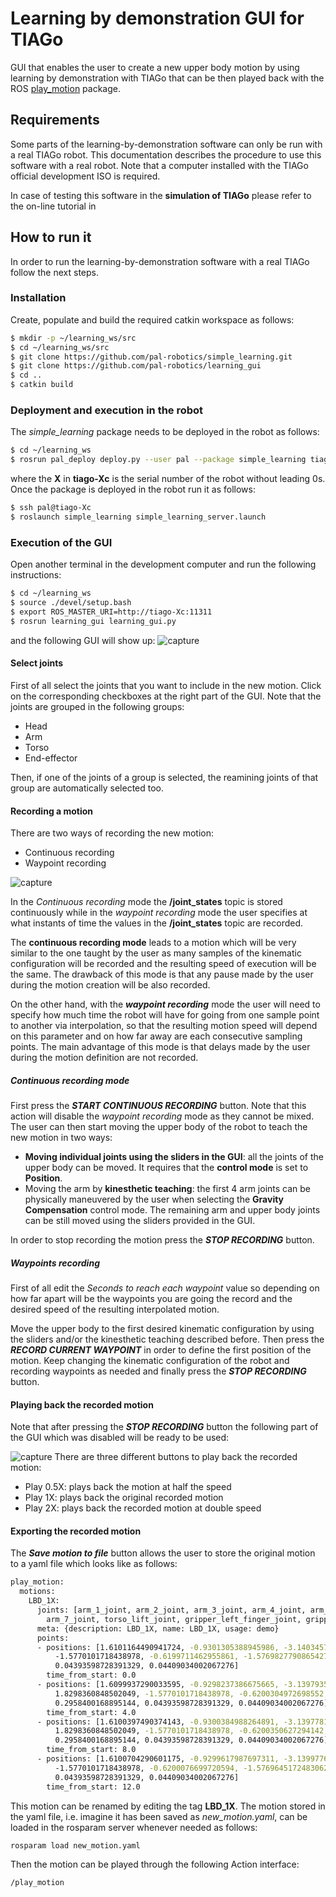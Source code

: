 # Learning by demonstration GUI for TIAGo

GUI that enables the user to create a new upper body motion by using learning by demonstration with TIAGo that can be then played back with the ROS [play_motion](http://wiki.ros.org/play_motion) package.

## Requirements
Some parts of the learning-by-demonstration software can only be run with a real TIAGo robot. This documentation describes the procedure to use this software with a real robot. Note that a computer installed with the TIAGo official development ISO is required.

In case of testing this software in the **simulation of TIAGo** please refer to the on-line tutorial in 

## How to run it
In order to run the learning-by-demonstration software with a real TIAGo follow the next steps. 

### Installation
Create, populate and build the required catkin workspace as follows:
```sh
$ mkdir -p ~/learning_ws/src
$ cd ~/learning_ws/src
$ git clone https://github.com/pal-robotics/simple_learning.git
$ git clone https://github.com/pal-robotics/learning_gui
$ cd ..
$ catkin build
```
### Deployment and execution in the robot

The *simple_learning* package needs to be deployed in the robot as follows:

```sh
$ cd ~/learning_ws
$ rosrun pal_deploy deploy.py --user pal --package simple_learning tiago-Xc
```
where the **X** in **tiago-Xc** is the serial number of the robot without leading 0s.
Once the package is deployed in the robot run it as follows:
```sh
$ ssh pal@tiago-Xc
$ roslaunch simple_learning simple_learning_server.launch
```
### Execution of the GUI
Open another terminal in the development computer and run the following instructions:
```sh
$ cd ~/learning_ws
$ source ./devel/setup.bash
$ export ROS_MASTER_URI=http://tiago-Xc:11311
$ rosrun learning_gui learning_gui.py
```
and the following GUI will show up:
![capture](learning_gui_gripper.png)

#### Select joints

First of all select the joints that you want to include in the new motion. Click on the corresponding checkboxes at the right part of the GUI. Note that the joints are grouped in the following groups:
* Head 
* Arm
* Torso
* End-effector

Then, if one of the joints of a group is selected, the reamining joints of that group are automatically selected too.

#### Recording a motion

There are two ways of recording the new motion:
* Continuous recording
* Waypoint recording

![capture](recording_modes.jpg)

In the _Continuous recording_ mode the **/joint_states** topic is stored continuously while in the _waypoint recording_ mode the user specifies at what instants of time the values in the **/joint_states** topic are recorded. 

The **continuous recording mode** leads to a motion which will be very similar to the one taught by the user as many samples of the kinematic configuration will be recorded and the resulting speed of execution will be the same. The drawback of this mode is that any pause made by the user during the motion creation will be also recorded.

On the other hand, with the ***waypoint recording*** mode the user will need to specify how much time the robot will have for going from one sample point to another via interpolation, so that the resulting motion speed will depend on this parameter and on how far away are each consecutive sampling points. The main advantage of this mode is that delays made by the user during the motion definition are not recorded.

##### Continuous recording mode
First press the ***START CONTINUOUS RECORDING*** button. Note that this action will disable the _waypoint recording_ mode as they cannot be mixed. 
The user can then start moving the upper body of the robot to teach the new motion in two ways:
* **Moving individual joints using the sliders in the GUI**: all the joints of the upper body can be moved. It requires that the **control mode** is set to **Position**.
* Moving the arm by **kinesthetic teaching**: the first 4 arm joints can be physically maneuvered by the user when selecting the **Gravity Compensation** control mode. The remaining arm and upper body joints can be still moved using the sliders provided in the GUI.

In order to stop recording the motion press the ***STOP RECORDING*** button. 

##### Waypoints recording

First of all edit the _Seconds to reach each waypoint_ value so depending on how far apart will be the waypoints you are going the record and the desired speed of the resulting interpolated motion.

Move the upper body to the first desired kinematic configuration by using the sliders and/or the kinesthetic teaching described before. Then press the ***RECORD CURRENT WAYPOINT*** in order to define the first position of the motion. Keep changing the kinematic configuration of the robot and recording waypoints as needed and finally press the ***STOP RECORDING*** button.

#### Playing back the recorded motion

Note that after pressing the ***STOP RECORDING*** button the following part of the GUI which was disabled will be ready to be used:

![capture](play_back_and_export_options.png)
There are three different buttons to play back the recorded motion:
* Play 0.5X: plays back the motion at half the speed
* Play 1X: plays back the original recorded motion
* Play 2X: plays back the recorded motion at double speed

#### Exporting the recorded motion

The ***Save motion to file*** button allows the user to store the original motion to a yaml file which looks like as follows:

```sh
play_motion:
  motions:
    LBD_1X:
      joints: [arm_1_joint, arm_2_joint, arm_3_joint, arm_4_joint, arm_5_joint, arm_6_joint,
        arm_7_joint, torso_lift_joint, gripper_left_finger_joint, gripper_right_finger_joint]
      meta: {description: LBD_1X, name: LBD_1X, usage: demo}
      points:
      - positions: [1.6101164490941724, -0.9301305388945986, -3.140345763855865, 1.830050845009127,
          -1.5770101718438978, -0.6199711462955861, -1.5769827790865427, 0.295996401282352,
          0.04393598728391329, 0.04409034002067276]
        time_from_start: 0.0
      - positions: [1.6099937290033595, -0.9298237386675665, -3.1397935234472074,
          1.8298360848502049, -1.5770101718438978, -0.6200304972698552, -1.5769142971931556,
          0.2958400168895144, 0.04393598728391329, 0.04409034002067276]
        time_from_start: 4.0
      - positions: [1.6100397490374143, -0.9300384988264891, -3.1397781834358556,
          1.8298360848502049, -1.5770101718438978, -0.6200350627294142, -1.5769645172483062,
          0.2958400168895144, 0.04393598728391329, 0.04409034002067276]
        time_from_start: 8.0
      - positions: [1.6100704290601175, -0.9299617987697311, -3.139977603583427, 1.8300048249750724,
          -1.5770101718438978, -0.6200076699720594, -1.5769645172483062, 0.2959182090859332,
          0.04393598728391329, 0.04409034002067276]
        time_from_start: 12.0
```
This motion can be renamed by editing the tag **LBD_1X**. The motion stored in the yaml file, i.e. imagine it has been saved as _new_motion.yaml_, can be loaded in the rosparam server whenever needed as follows:

```sh
rosparam load new_motion.yaml
```

Then the motion can be played through the following Action interface:

```sh
/play_motion
```


